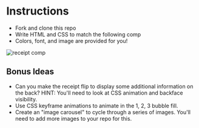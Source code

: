 # Instructions

- Fork and clone this repo 
- Write HTML and CSS to match the following comp
- Colors, font, and image are provided for you!

![receipt comp](https://github.com/turingschool-examples/receipt-comp/blob/main/images/comp.png)

## Bonus Ideas
- Can you make the receipt flip to display some additional information on the back? HINT: You'll need to look at CSS animation and backface visibility. 
- Use CSS keyframe animations to animate in the 1, 2, 3 bubble fill. 
- Create an "image carousel" to cycle through a series of images. You'll need to add more images to your repo for this. 
